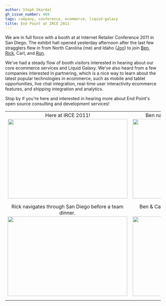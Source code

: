 ```yaml
---
author: Steph Skardal
gh_issue_number: 469
tags: company, conference, ecommerce, liquid-galaxy
title: End Point at IRCE 2011
---
```


We are in full force with a booth at at Internet Retailer Conference 2011 in San Diego. The exhibit hall opened yesterday afternoon after the last few stragglers flew in from North Carolina (me) and Idaho ([Jon](/team/jon_jensen)) to join [Ben](/team/benjamin_goldstein), [Rick](/team/rick_peltzman), Carl, and [Ron](/team/ron_phipps).

We've had a steady flow of booth visitors interested in hearing about our core ecommerce services and Liquid Galaxy. We've also heard from a few companies interested in partnering, which is a nice way to learn about the latest popular technologies in ecommerce, such as mobile and tablet opportunities, live chat integration, real-time user interactivity ecommerce features, and shipping integration and analytics.

Stop by if you're here and interested in hearing more about End Point's open source consulting and development services!

<table cellpadding="0" cellspacing="0" width="100%">
<tbody><tr>
<td align="center" valign="bottom">Here at IRCE 2011!<br/><img alt="" border="0" id="BLOGGER_PHOTO_ID_5618528685408979330" src="/blog/2011/06/15/end-point-at-irce-2011/image-0.jpeg" style="display:block; margin:2px auto 10px; text-align:center;cursor:pointer; cursor:hand;width: 387px; height: 258px;"/>
</td>
<td align="center" valign="bottom">Ben navigates our Liquid Galaxy display.<br/><img alt="" border="0" id="BLOGGER_PHOTO_ID_5618528690524125730" src="/blog/2011/06/15/end-point-at-irce-2011/image-1.jpeg" style="display:block; margin:2px auto 10px; text-align:center;cursor:pointer; cursor:hand;width: 387px; height: 258px;"/></td>
</tr>
<tr>
<td align="center" style="padding-right:10px;" valign="bottom">Rick navigates through San Diego before a team dinner.<br/><img alt="" border="0" id="BLOGGER_PHOTO_ID_5618528704018903938" src="/blog/2011/06/15/end-point-at-irce-2011/image-2.jpeg" style="display:block; margin:2px auto 10px; text-align:center;cursor:pointer; cursor:hand;width: 387px; height: 258px;"/></td>
<td align="center" valign="bottom">Ben & Carl pose in front our our Liquid Galaxy display.<img alt="" border="0" id="BLOGGER_PHOTO_ID_5618528698301201538" src="/blog/2011/06/15/end-point-at-irce-2011/image-3.jpeg" style="display:block; margin:2px auto 10px; text-align:center;cursor:pointer; cursor:hand;width: 387px; height: 258px;"/></td>
</tr></tbody></table>
